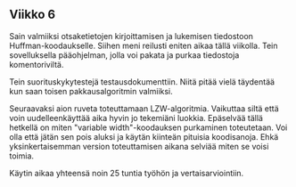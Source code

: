 ## Viikko 6
Sain valmiiksi otsaketietojen kirjoittamisen ja lukemisen tiedostoon Huffman-koodaukselle.
Siihen meni reilusti eniten aikaa tällä viikolla.
Tein sovelluksella pääohjelman, jolla voi pakata ja purkaa tiedostoja komentoriviltä.

Tein suorituskykytestejä testausdokumenttiin. 
Niitä pitää vielä täydentää kun saan toisen pakkausalgoritmin valmiiksi.   

Seuraavaksi aion ruveta toteuttamaan LZW-algoritmia. 
Vaikuttaa siltä että voin uudelleenkäyttää aika hyvin jo tekemiäni luokkia.
Epäselvää tällä hetkellä on miten "variable width"-koodauksen purkaminen toteutetaan.
Voi olla että jätän sen pois aluksi ja käytän kiinteän pituisia koodisanoja. 
Ehkä yksinkertaisemman version toteuttamisen aikana selviää miten se voisi toimia.  

Käytin aikaa yhteensä noin 25 tuntia työhön ja vertaisarviointiin.